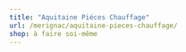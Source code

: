 ```yaml
---
title: "Aquitaine Piéces Chauffage"
url: /merignac/aquitaine-pieces-chauffage/
shop: à faire soi-même
---
```


